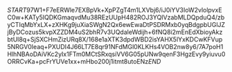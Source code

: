 $START$97W1+F7eERWle7EXBpVk+XpPZgT4m1LXVbj6/iJ0iYV3IoW2vlolpvxEC0w+KATy5IQDKGmaqvdMu38REzUUpH482ROJ3YQIVzabMLDQpduQ4/zbyCTIqMbYxLX+zXHKg9juXiaSWgN2Qx6ewEwaDtPSDRMxb0yqBdgpbUGlJZjByDCozus5kvpXZZDM4uS2bhR7v3UQdaleWdijh+6fNQ8i2mEnEdXbioyAkzbtUl8q+SjSXCHmZizURq8X/168e1aXTK3dpdWBD2isYAHX5lYxKDCwKFVup5NRGV0Ieaq+PXUDI4J66LT7E8qr91NFdMGl0KLKHs4VOB2nw8y6/7A7poH1HlhNBAoDAiVKc2yIx1FTm0MCtSRxqsiVV6G05pUNw9qenF3HgzEvy9yiuvu0ORRCvKa+pcFrYUVe1xx+mHbo200j1itmt8utoENz$END$